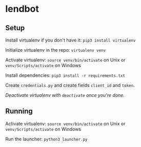 lendbot
=======

## Setup
Install virtualenv if you don't have it: `pip3 install virtualenv`

Initialize virtualenv in the repo: `virtualenv venv`

Activate virtualenv: `source venv/bin/activate` on Unix or `venv/Scripts/activate` on Windows

Install dependencies: `pip3 install -r requirements.txt`

Create `credentials.py` and create fields `client_id` and `token`.

*Deactivate virtualenv with `deactivate` once you're done.*

## Running
Activate virtualenv: `source venv/bin/activate` on Unix or `venv/Scripts/activate` on Windows

Run the launcher: `python3 launcher.py`
